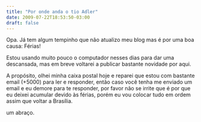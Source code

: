 ```yaml
---
title: "Por onde anda o tio Adler"
date: 2009-07-22T18:53:50-03:00
draft: false
---
```


Opa.
Já tem algum tempinho que não atualizo meu blog mas é por uma boa causa: Férias!

Estou usando muito pouco o computador nesses dias para dar uma descansada, mas em breve voltarei a publicar bastante
novidade por aqui.

A propósito, olhei minha caixa postal hoje e reparei que estou com bastante email (+5000) para ler e responder, então
caso você tenha me enviado um email e eu demore para te responder, por favor não se irrite que é por que eu deixei
acumular devido às férias, porém eu vou colocar tudo em ordem assim que voltar a Brasília.

um abraço.